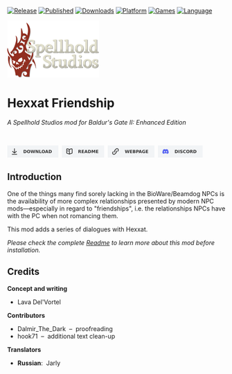 [![Release](https://img.shields.io/github/v/release/Spellhold-Studios/Hexxat-Friendship?include_prereleases&color=%2392403a)](https://github.com/Spellhold-Studios/Hexxat-Friendship/releases/latest)
[![Published](https://img.shields.io/github/release-date-pre/Spellhold-Studios/Hexxat-Friendship?display_date=published_at&label=published&color=%2392403a)](https://github.com/Spellhold-Studios/Hexxat-Friendship/releases/latest)
[![Downloads](https://img.shields.io/github/downloads/Spellhold-Studios/Hexxat-Friendship/total?color=%2392403a)](https://github.com/Spellhold-Studios/Hexxat-Friendship/releases)
[![Platform](https://img.shields.io/badge/platform-Windows%20%a0%20macOS%20%a0%20Linux%20%a0%20Project%20Infinity-%2392403a)](https://github.com/Spellhold-Studios/Hexxat-Friendship/releases)
[![Games](https://img.shields.io/badge/games-BG2%3AEE%20%a0%20EET-%2392403a)](https://github.com/Spellhold-Studios/Hexxat-Friendship/releases)
[![Language](https://img.shields.io/badge/language-en%20%a0%20ru-%2392403a)](https://github.com/Spellhold-Studios/Hexxat-Friendship/releases)

<!--
Badges white space separator: %20%a0%20
Badges ":" (colon) symbol: %3A
Badges "-" (hyphen) symbol: --
Games full list: BG1 BG2 BGT BG%3AEE SoD BG2%3AEE EET IWD1 IWD2 IWD%3AEE PST PST%3AEE
IETF language tags: https://spellhold-studios.github.io/assets/docs/ietf-lang-tags.pdf
Why some badges update slowly: https://github.com/pujux/badge-it/issues/78
-->

<picture>
  <source media="(prefers-color-scheme: dark)" srcset="https://raw.githubusercontent.com/Spellhold-Studios/Spellhold-Studios.github.io/main/assets/images/shs-corner-logo.svg" />
  <source media="(prefers-color-scheme: light)" srcset="https://raw.githubusercontent.com/Spellhold-Studios/Spellhold-Studios.github.io/main/assets/images/shs-corner-logo.svg" />
  <img alt="SHS logo" src="https://raw.githubusercontent.com/Spellhold-Studios/Spellhold-Studios.github.io/main/assets/images/shs-corner-logo.svg" width="212" height="132">
</picture>

# Hexxat Friendship

*A Spellhold Studios mod for Baldur's Gate&nbsp;II: Enhanced Edition*

<br>

[<img alt="Download" src="https://raw.githubusercontent.com/Spellhold-Studios/Spellhold-Studios.github.io/main/assets/buttons/download.svg" height="28">](https://github.com/Spellhold-Studios/Hexxat-Friendship/releases/latest)&nbsp;
[<img alt="Readme" src="https://raw.githubusercontent.com/Spellhold-Studios/Spellhold-Studios.github.io/main/assets/buttons/readme.svg" height="28">](https://spellhold-studios.github.io/readmes/hexxat-friendship/HexxatFriendship-readme-english.html)&nbsp;
[<img alt="Webpage" src="https://raw.githubusercontent.com/Spellhold-Studios/Spellhold-Studios.github.io/main/assets/buttons/webpage.svg" height="28">](https://spellhold-studios.github.io/)&nbsp;
[<img alt="Discord" src="https://raw.githubusercontent.com/Spellhold-Studios/Spellhold-Studios.github.io/main/assets/buttons/discord-blue.svg" height="28">](https://discord.gg/pE2Njbdb2a)

## Introduction

One of the things many find sorely lacking in the BioWare/Beamdog NPCs is the availability of more complex relationships presented by modern NPC mods&mdash;especially in regard to "friendships", i.e. the relationships NPCs have with the PC when not romancing them.

This mod adds a series of dialogues with Hexxat.

*Please check the complete [Readme](https://spellhold-studios.github.io/readmes/hexxat-friendship/HexxatFriendship-readme-english.html) to learn more about this mod before installation.*

## Credits

<!-- double space after each credits **Heading** if you don't need lists -->

**Concept and writing**  

- Lava Del'Vortel

**Contributors**  

- Dalmir_The_Dark &nbsp;&ndash;&nbsp; proofreading
- hook71 &nbsp;&ndash;&nbsp; additional text clean-up

**Translators**  

- **Russian**:&nbsp; Jarly
